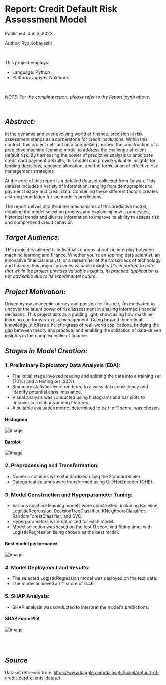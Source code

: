 # Report: Credit Default Risk Assessment Model

Published: Jun 3, 2023

Author: Ryo Kobayashi

<br/>

This project employs:
- Language: Python
- Platform: Jupyter Notebook

<br/>

*NOTE: For the complete report, please refer to the [Report.ipynb](https://github.com/Ryo-Kobayashi-95/Credit-Risk-Prediction-Model/blob/main/Report.ipynb) above.*

<br/>

## *Abstract:*
In the dynamic and ever-evolving world of finance, precision in risk assessment stands as a cornerstone for credit institutions. Within this context, this project sets out on a compelling journey: the construction of a predictive machine-learning model to address the challenge of client default risk. By harnessing the power of predictive analysis to anticipate credit card payment defaults, this model can provide valuable insights for lending decisions, resource allocation, and the formulation of effective risk management strategies.

At the core of this report is a detailed dataset collected from Taiwan. This dataset includes a variety of information, ranging from demographics to payment history and credit data. Combining these different factors creates a strong foundation for the model's predictions.

The report delves into the inner mechanisms of this predictive model, detailing the model selection process and explaining how it processes historical trends and diverse information to improve its ability to assess risk and comprehend credit behavior.

## *Target Audience:*
This project is tailored to individuals curious about the interplay between machine learning and finance. Whether you're an aspiring data scientist, an innovative financial analyst, or a researcher at the crossroads of technology and finance, this project provides valuable insights. *It's important to note that while the project provides valuable insights, its practical application is not advisable due to its experimental nature*.

## *Project Motivation:*
Driven by my academic journey and passion for finance, I'm motivated to uncover the latent power of risk assessment in shaping informed financial decisions. This project acts as a guiding light, showcasing how machine learning can transform risk management. Going beyond theoretical knowledge, it offers a holistic grasp of real-world applications, bridging the gap between theory and practice, and enabling the utilization of data-driven insights in the complex realm of finance.

## *Stages in Model Creation:*

### 1. Preliminary Exploratory Data Analysis (EDA):
- The initial stage involved reading and splitting the data into a training set (70%) and a testing set (30%).
- Summary statistics were rendered to assess data consistency and identify potential class imbalance.
- Visual analysis was conducted using histograms and bar plots to uncover correlations among features.
- A suitable evaluation metric, determined to be the f1 score, was chosen.

#### Histogram
![image](https://github.com/Ryo-Kobayashi-95/Credit-Risk-Prediction-Model/assets/115038173/b30f2586-3b8c-4508-be59-3eb67125dd62)

#### Barplot
![image](https://github.com/Ryo-Kobayashi-95/Credit-Risk-Prediction-Model/assets/115038173/1eb3a147-92a5-4472-8899-7c48dad01617)

### 2. Preprocessing and Transformation:
- Numeric columns were standardized using the StandardScaler.
- Categorical columns were transformed using OneHotEncoder (OHE).

### 3. Model Construction and Hyperparameter Tuning:
- Various machine learning models were constructed, including Baseline, LogisticRegression, DecisionTreeClassifier, KNeighborsClassifier, RandomForestClassifier, and SVC.
- Hyperparameters were optimized for each model.
- Model selection was based on the test f1 score and fitting time, with LogisticRegression being chosen as the best model.

#### Best model performance
![image](https://github.com/Ryo-Kobayashi-95/Credit-Risk-Prediction-Model/assets/115038173/2fa081a4-38a5-4f61-9818-f2a14ce2cc0a)

### 4. Model Deployment and Results:
- The selected LogisticRegression model was deployed on the test data.
- The model achieved an f1 score of 0.46.

### 5. SHAP Analysis:
- SHAP analysis was conducted to interpret the model's predictions. 

#### SHAP Force Plot
![image](https://github.com/Ryo-Kobayashi-95/Credit-Risk-Prediction-Model/assets/115038173/41c52930-d79e-43b5-9706-e6d79e8035c4)

<br/> <br/> 

## *Source*
Dataset retrieved from: https://www.kaggle.com/datasets/uciml/default-of-credit-card-clients-dataset
